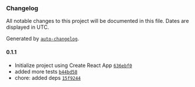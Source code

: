 ### Changelog

All notable changes to this project will be documented in this file. Dates are displayed in UTC.

Generated by [`auto-changelog`](https://github.com/CookPete/auto-changelog).

#### 0.1.1

- Initialize project using Create React App [`636ebf0`](https://github.com/Mridul11/my-pwa-app/commit/636ebf0ae471733a5988106e3eb84b73ea689783)
- added more tests [`b44bd58`](https://github.com/Mridul11/my-pwa-app/commit/b44bd58ab0146caf98b6f3fcba827bbf5db5b4fc)
- chore: added deps [`15f9244`](https://github.com/Mridul11/my-pwa-app/commit/15f92446abaee80fd74566c7e0cfde2b6e4d68c0)
